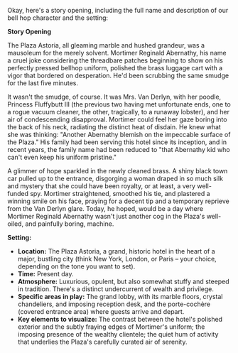 Okay, here's a story opening, including the full name and description of our bell hop character and the setting:

**Story Opening**

The Plaza Astoria, all gleaming marble and hushed grandeur, was a mausoleum for the merely solvent. Mortimer Reginald Abernathy, his name a cruel joke considering the threadbare patches beginning to show on his perfectly pressed bellhop uniform, polished the brass luggage cart with a vigor that bordered on desperation. He'd been scrubbing the same smudge for the last five minutes.

It wasn't the smudge, of course. It was Mrs. Van Derlyn, with her poodle, Princess Fluffybutt III (the previous two having met unfortunate ends, one to a rogue vacuum cleaner, the other, tragically, to a runaway lobster), and her air of condescending disapproval. Mortimer could feel her gaze boring into the back of his neck, radiating the distinct heat of disdain. He knew what she was thinking: "Another Abernathy blemish on the impeccable surface of the Plaza." His family had been serving this hotel since its inception, and in recent years, the family name had been reduced to "that Abernathy kid who can't even keep his uniform pristine."

A glimmer of hope sparkled in the newly cleaned brass. A shiny black town car pulled up to the entrance, disgorging a woman draped in so much silk and mystery that she could have been royalty, or at least, a very well-funded spy. Mortimer straightened, smoothed his tie, and plastered a winning smile on his face, praying for a decent tip and a temporary reprieve from the Van Derlyn glare. Today, he hoped, would be a day where Mortimer Reginald Abernathy wasn't just another cog in the Plaza's well-oiled, and painfully boring, machine.

**Setting:**

*   **Location:** The Plaza Astoria, a grand, historic hotel in the heart of a major, bustling city (think New York, London, or Paris – your choice, depending on the tone you want to set).
*   **Time:** Present day.
*   **Atmosphere:** Luxurious, opulent, but also somewhat stuffy and steeped in tradition. There's a distinct undercurrent of wealth and privilege.
*   **Specific areas in play:** The grand lobby, with its marble floors, crystal chandeliers, and imposing reception desk, and the porte-cochère (covered entrance area) where guests arrive and depart.
*   **Key elements to visualize:** The contrast between the hotel's polished exterior and the subtly fraying edges of Mortimer's uniform; the imposing presence of the wealthy clientele; the quiet hum of activity that underlies the Plaza's carefully curated air of serenity.